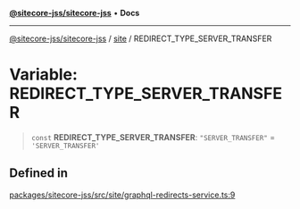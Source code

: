 [**@sitecore-jss/sitecore-jss**](../../README.md) • **Docs**

***

[@sitecore-jss/sitecore-jss](../../README.md) / [site](../README.md) / REDIRECT\_TYPE\_SERVER\_TRANSFER

# Variable: REDIRECT\_TYPE\_SERVER\_TRANSFER

> `const` **REDIRECT\_TYPE\_SERVER\_TRANSFER**: `"SERVER_TRANSFER"` = `'SERVER_TRANSFER'`

## Defined in

[packages/sitecore-jss/src/site/graphql-redirects-service.ts:9](https://github.com/Sitecore/jss/blob/20c393219fcc37eebfc5f9ac86576745ab661982/packages/sitecore-jss/src/site/graphql-redirects-service.ts#L9)

